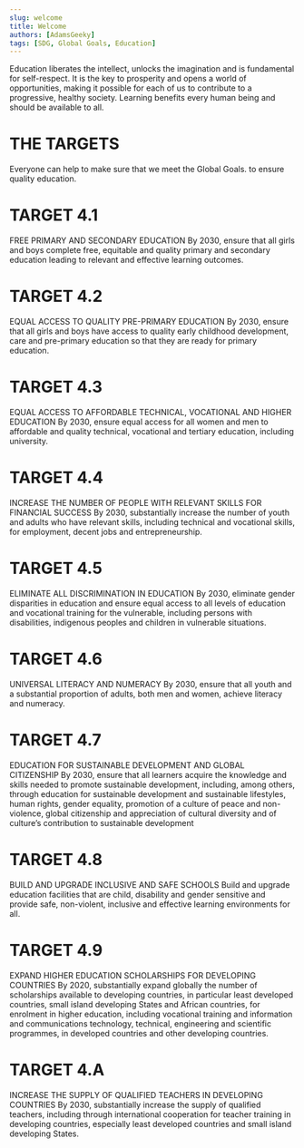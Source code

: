 ```yaml
---
slug: welcome
title: Welcome
authors: [AdamsGeeky]
tags: [SDG, Global Goals, Education]
---
```




Education liberates the intellect, unlocks the imagination and is fundamental for self-respect. It is the key to prosperity and opens a world of opportunities, making it possible for each of us to contribute to a progressive, healthy society. Learning benefits every human being and should be available to all.

# THE TARGETS
Everyone can help to make sure that we meet the Global Goals. to ensure quality education.

# TARGET 4.1

FREE PRIMARY AND SECONDARY EDUCATION
By 2030, ensure that all girls and boys complete free, equitable and quality primary and secondary education leading to relevant and effective learning outcomes.


# TARGET 4.2

EQUAL ACCESS TO QUALITY PRE-PRIMARY EDUCATION
By 2030, ensure that all girls and boys have access to quality early childhood development, care and pre-primary education so that they are ready for primary education.

# TARGET 4.3

EQUAL ACCESS TO AFFORDABLE TECHNICAL, VOCATIONAL AND HIGHER EDUCATION
By 2030, ensure equal access for all women and men to affordable and quality technical, vocational and tertiary education, including university.

# TARGET 4.4

INCREASE THE NUMBER OF PEOPLE WITH RELEVANT SKILLS FOR FINANCIAL SUCCESS
By 2030, substantially increase the number of youth and adults who have relevant skills, including technical and vocational skills, for employment, decent jobs and entrepreneurship.

# TARGET 4.5

ELIMINATE ALL DISCRIMINATION IN EDUCATION
By 2030, eliminate gender disparities in education and ensure equal access to all levels of education and vocational training for the vulnerable, including persons with disabilities, indigenous peoples and children in vulnerable situations.

# TARGET 4.6

UNIVERSAL LITERACY AND NUMERACY
By 2030, ensure that all youth and a substantial proportion of adults, both men and women, achieve literacy and numeracy.

# TARGET 4.7

EDUCATION FOR SUSTAINABLE DEVELOPMENT AND GLOBAL CITIZENSHIP
By 2030, ensure that all learners acquire the knowledge and skills needed to promote sustainable development, including, among others, through education for sustainable development and sustainable lifestyles, human rights, gender equality, promotion of a culture of peace and non-violence, global citizenship and appreciation of cultural diversity and of culture’s contribution to sustainable development

# TARGET 4.8

BUILD AND UPGRADE INCLUSIVE AND SAFE SCHOOLS
Build and upgrade education facilities that are child, disability and gender sensitive and provide safe, non-violent, inclusive and effective learning environments for all.

# TARGET 4.9

EXPAND HIGHER EDUCATION SCHOLARSHIPS FOR DEVELOPING COUNTRIES
By 2020, substantially expand globally the number of scholarships available to developing countries, in particular least developed countries, small island developing States and African countries, for enrolment in higher education, including vocational training and information and communications technology, technical, engineering and scientific programmes, in developed countries and other developing countries.

# TARGET 4.A

INCREASE THE SUPPLY OF QUALIFIED TEACHERS IN DEVELOPING COUNTRIES
By 2030, substantially increase the supply of qualified teachers, including through international cooperation for teacher training in developing countries, especially least developed countries and small island developing States.